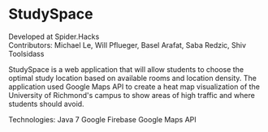 # StudySpace
Developed at Spider.Hacks   
Contributors: Michael Le, Will Pflueger, Basel Arafat, Saba Redzic, Shiv Toolsidass

StudySpace is a web application that will allow students to choose the optimal study location based on available rooms and location density. The
application used Google Maps API to create a heat map visualization of the University of Richmond's campus to show areas of high traffic 
and where students should avoid.

Technologies:
Java 7
Google Firebase
Google Maps API
